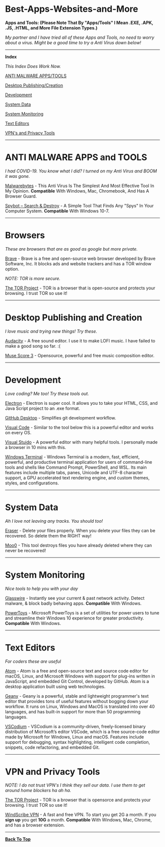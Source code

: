 # Best-Apps-Websites-and-More

**Apps and Tools: (Please Note That By "Apps/Tools" I Mean .EXE, .APK, .JS, .HTML, and More File Extension Types.)**

*My partner and I have tried all of these Apps and Tools, no need to worry about a virus. Might be a good time to try a Anti Virus down below!*
___

**Index**

*This Index Does Work Now.*

[ANTI MALWARE APPS/TOOLS](#ANTI-MALWARE-APPS-and-TOOLS)

[Desktop Publishing/Creation](#Desktop-Publishing-and-Creation)

[Development](#Development)

[System Data](#System-Data)

[System Monitoring](#System-Monitoring)

[Text Editors](#Text-Editors)

[VPN's and Privacy Tools](#VPN-and-Privacy-Tools)
___

# ANTI MALWARE APPS and TOOLS

*I had COVID-19. You know what I did? I turned on my Anti Virus and BOOM it was gone.*

[Malwarebytes](https://www.malwarebytes.com/) - This Anti Virus Is The Simplest And Most Effective Tool In My Opinion. **Compatible** With Windows, Mac, Chromebook, And Has A Browser Guard.

[Spybot – Search & Destroy](https://www.safer-networking.org/) - A Simple Tool That Finds Any "Spys" In Your Computer System. **Compatible** With Windows 10-7.
___

# Browsers

*These are browsers that are as good as google but more private.*

[Brave](https://brave.com/) - Brave is a free and open-source web browser developed by Brave Software, Inc. It blocks ads and website trackers and has a TOR window option. 

*NOTE: TOR is more secure.*

[The TOR Project](https://www.torproject.org/) - TOR is a browser that is open-source and protects your browsing. I trust TOR so use it! 
___

# Desktop Publishing and Creation

*I love music and trying new things! Try these.*

[Audacity](https://www.audacityteam.org/) - A free sound editor. I use it to make LOFI music. I have failed to make a good song so far. :(

[Muse Score 3](https://musescore.org/en) - Opensource, powerful and free music composition editor.
___

# Development

*Love coding? Me too! Try these tools out.*

[Electron](https://www.electronjs.org/) - Electron is super cool. It allows you to take your HTML, CSS, and Java Script project to an .exe format.

[GitHub Desktop](https://desktop.github.com/) - Simplifies git development workflow.

[Visual Code](https://visualstudio.microsoft.com/) - Similar to the tool below this is a powerful editor and works on every OS.

[Visual Stuido](https://visualstudio.microsoft.com/) - A powerful editor with many helpful tools. I personally made a browser in 10 mins with this.

[Windows Terminal](https://www.microsoft.com/en-us/p/windows-terminal/9n0dx20hk701?activetab=pivot:overviewtab) - Windows Terminal is a modern, fast, efficient, powerful, and productive terminal application for users of command-line tools and shells like Command Prompt, PowerShell, and WSL. Its main features include multiple tabs, panes, Unicode and UTF-8 character support, a GPU accelerated text rendering engine, and custom themes, styles, and configurations.
___

# System Data

*Ah I love not leaving any tracks. You should too!*

[Eraser](https://eraser.heidi.ie/) - Delete your files properly. When you delete your files they can be recovered. So delete them the RIGHT way!

[Moo0](moo0.com/software/AntiRecovery/) - This tool destroys files you have already deleted where they can never be recovered!
___

# System Monitoring

*Nice tools to help you with your day*

[Glasswire](https://www.glasswire.com/) - Instantly see your current & past network activity. Detect malware, & block badly behaving apps. **Compatible** With Windows.

[PowerToys](https://github.com/microsoft/PowerToys) - Microsoft PowerToys is a set of utilities for power users to tune and streamline their Windows 10 experience for greater productivity. **Compatible** With Windows.
___

# Text Editors

*For coders these are useful*

[Atom](https://atom.io/) - Atom is a free and open-source text and source code editor for macOS, Linux, and Microsoft Windows with support for plug-ins written in JavaScript, and embedded Git Control, developed by GitHub. Atom is a desktop application built using web technologies.

[Geany](https://www.geany.org/) - Geany is a powerful, stable and lightweight programmer's text editor that provides tons of useful features without bogging down your workflow. It runs on Linux, Windows and MacOS is translated into over 40 languages, and has built-in support for more than 50 programming languages.

[VSCodium](https://vscodium.com/) - VSCodium is a community-driven, freely-licensed binary distribution of Microsoft’s editor VSCode, which is a free source-code editor made by Microsoft for Windows, Linux and macOS. Features include support for debugging, syntax highlighting, intelligent code completion, snippets, code refactoring, and embedded Git.
___

# VPN and Privacy Tools

*NOTE: I do not trust VPN's I think they sell our data. I use them to get around home blockers ha ah ha.*

[The TOR Project](https://www.torproject.org/) - TOR is a browser that is opensorce and protects your browsing. I trust TOR so use it! 

[WindScribe VPN](https://windscribe.com/) - A fast and free VPN. To start you get 2G a month. If you **sign up** you get **10G** a month. **Compatible** With Windows, Mac, Chrome, and has a browser extension.
___

[**Back To Top**](#Best-Apps-Websites-and-More)
